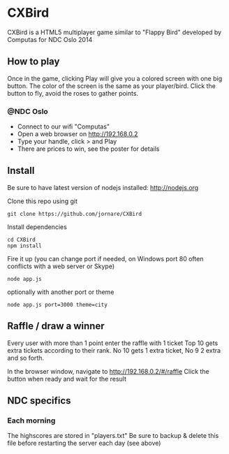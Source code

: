 ﻿# CXBird

CXBird is a HTML5 multiplayer game similar to "Flappy Bird" developed by Computas for NDC Oslo 2014

## How to play
Once in the game, clicking Play will give you a colored screen with one big button.
The color of the screen is the same as your player/bird.
Click the button to fly, avoid the roses to gather points.
### @NDC Oslo
- Connect to our wifi "Computas"
- Open a web browser on http://192.168.0.2
- Type your handle, click &gt; and Play
- There are prices to win, see the poster for details

## Install

Be sure to have latest version of nodejs installed: http://nodejs.org

Clone this repo using git
```
git clone https://github.com/jornare/CXBird
```
Install dependencies
```
cd CXBird
npm install
```
Fire it up (you can change port if needed, on Windows port 80 often conflicts with a web server or Skype)
```
node app.js
```
optionally with another port or theme
```
node app.js port=3000 theme=city
```

## Raffle / draw a winner
Every user with more than 1 point enter the raffle with 1 ticket
Top 10 gets extra tickets according to their rank. No 10 gets 1 extra ticket, No 9 2 extra and so forth.

In the browser window, navigate to http://192.168.0.2/#/raffle
Click the button when ready and wait for the result

## NDC specifics
### Each morning
The highscores are stored in "players.txt"
Be sure to backup & delete this file before restarting the server each day (see above)